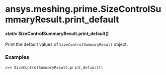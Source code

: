 <a id="ansys-meshing-prime-sizecontrolsummaryresult-print-default"></a>

# ansys.meshing.prime.SizeControlSummaryResult.print_default

<a id="ansys.meshing.prime.SizeControlSummaryResult.print_default"></a>

#### *static* SizeControlSummaryResult.print_default()

Print the default values of `SizeControlSummaryResult` object.

### Examples

```pycon
>>> SizeControlSummaryResult.print_default()
```

<!-- !! processed by numpydoc !! -->
